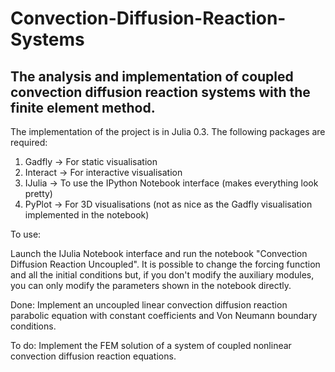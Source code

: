 Convection-Diffusion-Reaction-Systems
=====================================

## The analysis and implementation of coupled convection diffusion reaction systems with the finite element method.

The implementation of the project is in Julia 0.3. The following packages are required:

1. Gadfly -> For static visualisation
2. Interact -> For interactive visualisation
3. IJulia -> To use the IPython Notebook interface (makes everything look pretty)
4. PyPlot -> For 3D visualisations (not as nice as the Gadfly visualisation implemented in the notebook)

To use:

Launch the IJulia Notebook interface and run the notebook "Convection Diffusion Reaction Uncoupled". 
It is possible to change the forcing function and all the initial conditions but, if you don't modify the
auxiliary modules, you can only modify the parameters shown in the notebook directly. 

Done: Implement an uncoupled linear convection diffusion reaction parabolic equation with constant coefficients 
and Von Neumann boundary conditions.

To do: Implement the FEM solution of a system of coupled nonlinear convection diffusion reaction equations. 


